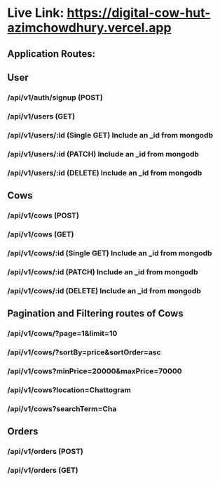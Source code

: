 # Live Link: https://digital-cow-hut-azimchowdhury.vercel.app

## Application Routes:

## User

### /api/v1/auth/signup (POST)

### /api/v1/users (GET)

### /api/v1/users/:id (Single GET) Include an \_id from mongodb

### /api/v1/users/:id (PATCH) Include an \_id from mongodb

### /api/v1/users/:id (DELETE) Include an \_id from mongodb

## Cows

### /api/v1/cows (POST)

### /api/v1/cows (GET)

### /api/v1/cows/:id (Single GET) Include an \_id from mongodb

### /api/v1/cows/:id (PATCH) Include an \_id from mongodb

### /api/v1/cows/:id (DELETE) Include an \_id from mongodb

## Pagination and Filtering routes of Cows

### /api/v1/cows/?page=1&limit=10

### /api/v1/cows/?sortBy=price&sortOrder=asc

### /api/v1/cows?minPrice=20000&maxPrice=70000

### /api/v1/cows?location=Chattogram

### /api/v1/cows?searchTerm=Cha

## Orders

### /api/v1/orders (POST)

### /api/v1/orders (GET)
